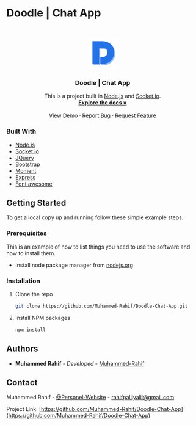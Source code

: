 # Doodle | Chat App

<!-- PROJECT LOGO -->
<br />
<p align="center">
  <a href="https://github.com/Muhammed-Rahif/Doodle-Chat-App">
    <img src="./public/images/d-vector-logo.png" alt="Logo" width="80" height="80">
  </a>

  <h3 align="center">Doodle | Chat App</h3>

  <p align="center">This is a project built in <a href="https://nodejs.org/">Node.js</a> and <a href="https://socket.io/">Socket.io</a>.
    <br />
    <a href="https://github.com/Muhammed-Rahif/Doodle-Chat-App"><strong>Explore the docs »</strong></a>
    <br />
    <br />
    <a href="https://github.com/Muhammed-Rahif/Doodle-Chat-App">View Demo</a>
    ·
    <a href="https://github.com/Muhammed-Rahif/Doodle-Chat-App/issues">Report Bug</a>
    ·
    <a href="https://github.com/Muhammed-Rahif/Doodle-Chat-App/issues">Request Feature</a>
  </p>
</p>

### Built With

- [Node.js](https://nodejs.org/)
- [Socket.io](https://socket.io/)
- [JQuery](https://jquery.com)
- [Bootstrap](https://getbootstrap.com)
- [Moment](https://momentjs.com)
- [Express](https://expressjs.com/)
- [Font awesome](https://fontawesome.com/)

<!-- GETTING STARTED -->

## Getting Started

To get a local copy up and running follow these simple example steps.

### Prerequisites

This is an example of how to list things you need to use the software and how to install them.

- Install node package manager from [nodejs.org](https://nodejs.org/)

### Installation

1. Clone the repo
   ```sh
   git clone https://github.com/Muhammed-Rahif/Doodle-Chat-App.git
   ```
2. Install NPM packages
   ```sh
   npm install
   ```

## Authors

- **Muhammed Rahif** - _Developed_ - [Muhammed-Rahif](https://github.com/Muhammed-Rahif)

<!-- CONTACT -->

## Contact

Muhammed Rahif - [@Personel-Website](https://https://muhammed-rahif.github.io/Muhammed-Rahif_Personel-Website/) - rahifpalliyalil@gmail.com

Project Link: [https://github.com/Muhammed-Rahif/Doodle-Chat-App](https://github.com/Muhammed-Rahif/Doodle-Chat-App)
